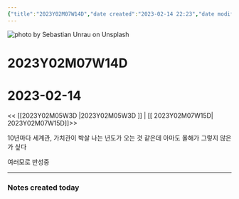 ```yaml
---
{"title":"2023Y02M07W14D","date created":"2023-02-14 22:23","date modified":"2023-02-14 22:23","tag":["DailyNote"],"dg-publish":true,"스쿼트":null,"permalink":"/3_블로그/3_일상/2023Y/02M/07W/2023Y02M07W14D/","dgPassFrontmatter":true,"noteIcon":""}
---
```



![photo by Sebastian Unrau on Unsplash](https://images.unsplash.com/photo-1448375240586-882707db888b?crop=entropy&cs=tinysrgb&fm=jpg&ixid=MnwzNjM5Nzd8MHwxfHJhbmRvbXx8fHx8fHx8fDE2NzYzODA5ODM&ixlib=rb-4.0.3&q=80&w=1500&h=500)



# 2023Y02M07W14D

# 2023-02-14


<< [[2023Y02M05W3D \|2023Y02M05W3D ]] | [[ 2023Y02M07W15D\| 2023Y02M07W15D]]>>

10년마다 세계관, 가치관이 박살 나는 년도가 오는 것 같은데 아마도 올해가 그렇지 않은가 싶다

여러모로 반성중

---
### Notes created today
 
